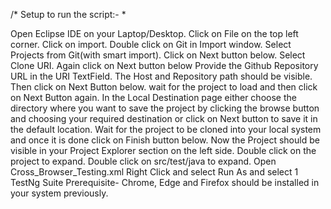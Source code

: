 /* Setup to run the script:- *

Open Eclipse IDE on your Laptop/Desktop.
Click on File on the top left corner.
Click on import.
Double click on Git in Import window.
Select Projects from Git(with smart import).
Click on Next button below.
Select Clone URI.
Again click on Next button below
Provide the Github Repository URL in the URI TextField.
The Host and Repository path should be visible.
Then click on Next Button below.
wait for the project to load and then click on Next Button again.
In the Local Destination page either choose the directory where you want to save the project
by clicking the browse button and choosing your required destination or click on Next button to
save it in the default location.
Wait for the project to be cloned into your local system and once it is done click on Finish button below.
Now the Project should be visible in your Project Explorer section on the left side.
Double click on the project to expand.
Double click on src/test/java to expand.
Open Cross_Browser_Testing.xml
Right Click and select Run As and select 1 TestNg Suite
Prerequisite- Chrome, Edge and Firefox should be installed in your system previously.
